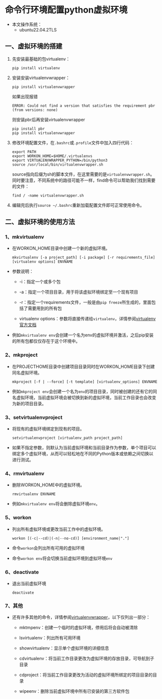 # 命令行环境配置python虚拟环境

- 本文操作系统：
    - ubuntu22.04.2TLS

## 一、虚拟环境的搭建

1. 先安装最基础的包virtualenv：

    ```shell
    pip install virtualenv
    ```

2. 安装安装virtualenvwrapper：

    ```shell
    pip install virtualenvwrapper
    ```

    如果出现报错

    ```
    ERROR: Could not find a version that satisfies the requirement pbr (from versions: none)
    ```

    则安装pbr后再安装virtualenvwrapper

    ```shell
    pip install pbr
    pip install virtualenvwrapper
    ```

3. 修改环境配置文件，在`.bashrc`或`.profile`文件中加入四行代码：

    ```shell
    export PATH
    export WORKON_HOME=$HOME/.virtualenvs
    export VIRTUALENVWRAPPER_PYTHON=/bin/python3
    source /usr/local/bin/virtualenvwrapper.sh
    ```

    source指向后缀为sh的脚本文件，在这里需要的是`virtualenvwrapper.sh`。同时要注意，不同系统中的路径可能不一样，find命令可以帮助我们找到需要的文件：

    ```shell
    find / -name virtualenvwrapper.sh
    ```

4. 编辑完后执行`source ~/.bashrc`重新加载配置文件即可正常使用命令。

## 二、虚拟环境的使用方法

### 1、mkvirtualenv

- 在WORKON_HOME目录中创建一个新的虚拟环境。

    ```shell
    mkvirtualenv [-a project_path] [-i package] [-r requirements_file] [virtualenv options] ENVNAME
    ```

- 参数说明：

    - -i：指定一个或多个包

    - -a：指定一个项目目录，用于将该虚拟环境绑定至一个现有项目

    - -r：指定一个requirements文件，一般是由`pip freeze`所生成的，里面包括了需要用到的所有包

    - virtualenv options：参数将直接传递给`virtualenv`，详情参阅[virtualenv官方文档](https://link.zhihu.com/?target=https%3A//virtualenv.pypa.io/en/stable/)

- 例如`mkvirtualenv env`会创建一个名为env的虚拟环境并激活，之后pip安装的所有包都仅仅存在于这个环境中。

### 2、mkproject

- 在PROJECTHOME目录中创建项目目录同时在WORKON_HOME目录下创建同名虚拟环境。

    ```shell
    mkproject [-f | --force] [-t template] [virtualenv_options] ENVNAME
    ```

- 例如`mkproject env`会创建一个名为`env`的项目目录，同时被创建的还有它的同名虚拟环境，当前虚拟环境会被切换到新的虚拟环境，当前工作目录也会改变为新的项目目录。

### 3、setvirtualenvproject

- 将现有的虚拟环境绑定到现有的项目。

    ```shell
    setvirtualenvproject [virtualenv_path project_path]
    ```

- 如果不指定参数，则默认为当前虚拟环境和当前目录作为参数，单个项目可以绑定多个虚拟环境，从而可以轻松地在不同的Python版本或依赖之间切换以进行测试。

### 4、rmvirtualenv

- 删除WORKON_HOME中的虚拟环境。

    ```shell
    rmvirtualenv ENVNAME
    ```

- 例如`mkvirtualenv env`将会删除虚拟环境`env`。

### 5、workon

- 列出所有虚拟环境或更改当前工作中的虚拟环境。

    ```
    workon [(-c|--cd)|(-n|--no-cd)] [environment_name|"."]
    ```

- 命令`workon`会列出所有可用的虚拟环境
- 命令`workon env`将会切换当前虚拟环境到虚拟环境`env`

### 6、deactivate

- 退出当前虚拟环境

    ```shell
    deactivate
    ```

### 7、其他

- 还有许多其他的命令，详情参阅[virtualenvwrapper](https://virtualenvwrapper.readthedocs.io/en/latest/index.html)，以下仅列出一部分：

    - mktmpenv：创建一个临时的虚拟环境，停用后将会自动被清除

    - lsvirtualenv：列出所有可用环境

    - showvirtualenv：显示单个虚拟环境的详细信息

    - cdvirtualenv：将当前工作目录更改为虚拟环境的存放目录，可导航到子目录

    - cdproject：将当前工作目录更改为活动的虚拟环境所绑定的项目目录的目录

    - wipeenv：删除当前虚拟环境中所有已安装的第三方软件包